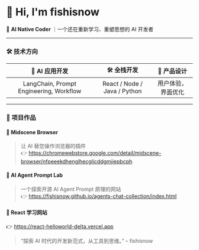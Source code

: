 # 👋 Hi, I'm **fishisnow**

🎯 **AI Native Coder** ｜一个还在重新学习、重塑思想的 AI 开发者

---

### 🛠️ 技术方向
| 🧠 AI 应用开发 | 🛠️ 全栈开发 | 🎨 产品设计 |
|:--------------:|:-----------:|:-----------:|
| LangChain, Prompt Engineering, Workflow | React / Node / Java / Python | 用户体验，界面优化 |

---

### 🚀 项目作品

#### 🔹 Midscene Browser
> 让 AI 替您操作浏览器的插件  
👉 https://chromewebstore.google.com/detail/midscene-browser/nfpeeekdhenglhecglicddgmjiepbcph

#### 🔹 AI Agent Prompt Lab
> 一个探索开源 AI Agent Prompt 原理的网站  
👉 https://fishisnow.github.io/agents-chat-collection/index.html

#### 🔹 React 学习网站
👉 https://react-helloworld-delta.vercel.app

> “探索 AI 时代的开发新范式，从工具到思维。” – fishisnow
